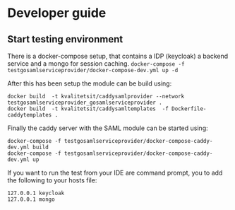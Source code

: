 # Developer guide

## Start testing environment
There is a docker-compose setup, that contains a IDP (keycloak) a backend service and a mongo for session caching.
```docker-compose -f testgosamlserviceprovider/docker-compose-dev.yml up -d```

After this has been setup the module can be build using:
```
docker build  -t kvalitetsit/caddysamlprovider --network testgosamlserviceprovider_gosamlserviceprovider .
docker build  -t kvalitetsit/caddysamltemplates  -f Dockerfile-caddytemplates .
```
Finally the caddy server with the SAML module can be started using:
```
docker-compose -f testgosamlserviceprovider/docker-compose-caddy-dev.yml build
docker-compose -f testgosamlserviceprovider/docker-compose-caddy-dev.yml up
```

If you want to run the test from your IDE are command prompt, you to add the following to your hosts file: 
```
127.0.0.1 keycloak
127.0.0.1 mongo
```

